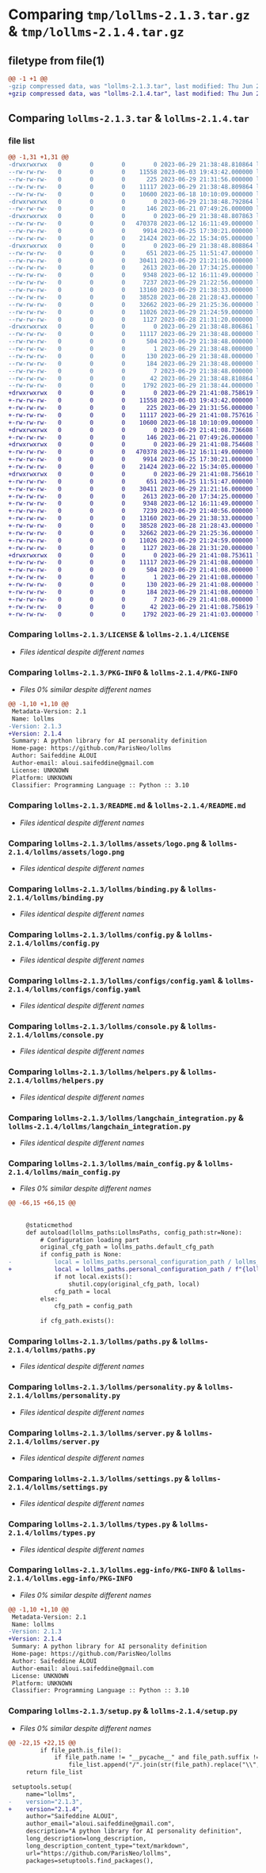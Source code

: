# Comparing `tmp/lollms-2.1.3.tar.gz` & `tmp/lollms-2.1.4.tar.gz`

## filetype from file(1)

```diff
@@ -1 +1 @@
-gzip compressed data, was "lollms-2.1.3.tar", last modified: Thu Jun 29 21:38:48 2023, max compression
+gzip compressed data, was "lollms-2.1.4.tar", last modified: Thu Jun 29 21:41:08 2023, max compression
```

## Comparing `lollms-2.1.3.tar` & `lollms-2.1.4.tar`

### file list

```diff
@@ -1,31 +1,31 @@
-drwxrwxrwx   0        0        0        0 2023-06-29 21:38:48.810864 lollms-2.1.3/
--rw-rw-rw-   0        0        0    11558 2023-06-03 19:43:42.000000 lollms-2.1.3/LICENSE
--rw-rw-rw-   0        0        0      225 2023-06-29 21:31:56.000000 lollms-2.1.3/MANIFEST.in
--rw-rw-rw-   0        0        0    11117 2023-06-29 21:38:48.809864 lollms-2.1.3/PKG-INFO
--rw-rw-rw-   0        0        0    10600 2023-06-18 10:10:09.000000 lollms-2.1.3/README.md
-drwxrwxrwx   0        0        0        0 2023-06-29 21:38:48.792864 lollms-2.1.3/lollms/
--rw-rw-rw-   0        0        0      146 2023-06-21 07:49:26.000000 lollms-2.1.3/lollms/__init__.py
-drwxrwxrwx   0        0        0        0 2023-06-29 21:38:48.807863 lollms-2.1.3/lollms/assets/
--rw-rw-rw-   0        0        0   470378 2023-06-12 16:11:49.000000 lollms-2.1.3/lollms/assets/logo.png
--rw-rw-rw-   0        0        0     9914 2023-06-25 17:30:21.000000 lollms-2.1.3/lollms/binding.py
--rw-rw-rw-   0        0        0    21424 2023-06-22 15:34:05.000000 lollms-2.1.3/lollms/config.py
-drwxrwxrwx   0        0        0        0 2023-06-29 21:38:48.808864 lollms-2.1.3/lollms/configs/
--rw-rw-rw-   0        0        0      651 2023-06-25 11:51:47.000000 lollms-2.1.3/lollms/configs/config.yaml
--rw-rw-rw-   0        0        0    30411 2023-06-29 21:21:16.000000 lollms-2.1.3/lollms/console.py
--rw-rw-rw-   0        0        0     2613 2023-06-20 17:34:25.000000 lollms-2.1.3/lollms/helpers.py
--rw-rw-rw-   0        0        0     9348 2023-06-12 16:11:49.000000 lollms-2.1.3/lollms/langchain_integration.py
--rw-rw-rw-   0        0        0     7237 2023-06-29 21:22:56.000000 lollms-2.1.3/lollms/main_config.py
--rw-rw-rw-   0        0        0    13160 2023-06-29 21:38:33.000000 lollms-2.1.3/lollms/paths.py
--rw-rw-rw-   0        0        0    38528 2023-06-28 21:28:43.000000 lollms-2.1.3/lollms/personality.py
--rw-rw-rw-   0        0        0    32662 2023-06-29 21:25:36.000000 lollms-2.1.3/lollms/server.py
--rw-rw-rw-   0        0        0    11026 2023-06-29 21:24:59.000000 lollms-2.1.3/lollms/settings.py
--rw-rw-rw-   0        0        0     1127 2023-06-28 21:31:20.000000 lollms-2.1.3/lollms/types.py
-drwxrwxrwx   0        0        0        0 2023-06-29 21:38:48.806861 lollms-2.1.3/lollms.egg-info/
--rw-rw-rw-   0        0        0    11117 2023-06-29 21:38:48.000000 lollms-2.1.3/lollms.egg-info/PKG-INFO
--rw-rw-rw-   0        0        0      504 2023-06-29 21:38:48.000000 lollms-2.1.3/lollms.egg-info/SOURCES.txt
--rw-rw-rw-   0        0        0        1 2023-06-29 21:38:48.000000 lollms-2.1.3/lollms.egg-info/dependency_links.txt
--rw-rw-rw-   0        0        0      130 2023-06-29 21:38:48.000000 lollms-2.1.3/lollms.egg-info/entry_points.txt
--rw-rw-rw-   0        0        0      184 2023-06-29 21:38:48.000000 lollms-2.1.3/lollms.egg-info/requires.txt
--rw-rw-rw-   0        0        0        7 2023-06-29 21:38:48.000000 lollms-2.1.3/lollms.egg-info/top_level.txt
--rw-rw-rw-   0        0        0       42 2023-06-29 21:38:48.810864 lollms-2.1.3/setup.cfg
--rw-rw-rw-   0        0        0     1792 2023-06-29 21:38:44.000000 lollms-2.1.3/setup.py
+drwxrwxrwx   0        0        0        0 2023-06-29 21:41:08.758619 lollms-2.1.4/
+-rw-rw-rw-   0        0        0    11558 2023-06-03 19:43:42.000000 lollms-2.1.4/LICENSE
+-rw-rw-rw-   0        0        0      225 2023-06-29 21:31:56.000000 lollms-2.1.4/MANIFEST.in
+-rw-rw-rw-   0        0        0    11117 2023-06-29 21:41:08.757616 lollms-2.1.4/PKG-INFO
+-rw-rw-rw-   0        0        0    10600 2023-06-18 10:10:09.000000 lollms-2.1.4/README.md
+drwxrwxrwx   0        0        0        0 2023-06-29 21:41:08.736608 lollms-2.1.4/lollms/
+-rw-rw-rw-   0        0        0      146 2023-06-21 07:49:26.000000 lollms-2.1.4/lollms/__init__.py
+drwxrwxrwx   0        0        0        0 2023-06-29 21:41:08.754608 lollms-2.1.4/lollms/assets/
+-rw-rw-rw-   0        0        0   470378 2023-06-12 16:11:49.000000 lollms-2.1.4/lollms/assets/logo.png
+-rw-rw-rw-   0        0        0     9914 2023-06-25 17:30:21.000000 lollms-2.1.4/lollms/binding.py
+-rw-rw-rw-   0        0        0    21424 2023-06-22 15:34:05.000000 lollms-2.1.4/lollms/config.py
+drwxrwxrwx   0        0        0        0 2023-06-29 21:41:08.756610 lollms-2.1.4/lollms/configs/
+-rw-rw-rw-   0        0        0      651 2023-06-25 11:51:47.000000 lollms-2.1.4/lollms/configs/config.yaml
+-rw-rw-rw-   0        0        0    30411 2023-06-29 21:21:16.000000 lollms-2.1.4/lollms/console.py
+-rw-rw-rw-   0        0        0     2613 2023-06-20 17:34:25.000000 lollms-2.1.4/lollms/helpers.py
+-rw-rw-rw-   0        0        0     9348 2023-06-12 16:11:49.000000 lollms-2.1.4/lollms/langchain_integration.py
+-rw-rw-rw-   0        0        0     7239 2023-06-29 21:40:56.000000 lollms-2.1.4/lollms/main_config.py
+-rw-rw-rw-   0        0        0    13160 2023-06-29 21:38:33.000000 lollms-2.1.4/lollms/paths.py
+-rw-rw-rw-   0        0        0    38528 2023-06-28 21:28:43.000000 lollms-2.1.4/lollms/personality.py
+-rw-rw-rw-   0        0        0    32662 2023-06-29 21:25:36.000000 lollms-2.1.4/lollms/server.py
+-rw-rw-rw-   0        0        0    11026 2023-06-29 21:24:59.000000 lollms-2.1.4/lollms/settings.py
+-rw-rw-rw-   0        0        0     1127 2023-06-28 21:31:20.000000 lollms-2.1.4/lollms/types.py
+drwxrwxrwx   0        0        0        0 2023-06-29 21:41:08.753611 lollms-2.1.4/lollms.egg-info/
+-rw-rw-rw-   0        0        0    11117 2023-06-29 21:41:08.000000 lollms-2.1.4/lollms.egg-info/PKG-INFO
+-rw-rw-rw-   0        0        0      504 2023-06-29 21:41:08.000000 lollms-2.1.4/lollms.egg-info/SOURCES.txt
+-rw-rw-rw-   0        0        0        1 2023-06-29 21:41:08.000000 lollms-2.1.4/lollms.egg-info/dependency_links.txt
+-rw-rw-rw-   0        0        0      130 2023-06-29 21:41:08.000000 lollms-2.1.4/lollms.egg-info/entry_points.txt
+-rw-rw-rw-   0        0        0      184 2023-06-29 21:41:08.000000 lollms-2.1.4/lollms.egg-info/requires.txt
+-rw-rw-rw-   0        0        0        7 2023-06-29 21:41:08.000000 lollms-2.1.4/lollms.egg-info/top_level.txt
+-rw-rw-rw-   0        0        0       42 2023-06-29 21:41:08.758619 lollms-2.1.4/setup.cfg
+-rw-rw-rw-   0        0        0     1792 2023-06-29 21:41:03.000000 lollms-2.1.4/setup.py
```

### Comparing `lollms-2.1.3/LICENSE` & `lollms-2.1.4/LICENSE`

 * *Files identical despite different names*

### Comparing `lollms-2.1.3/PKG-INFO` & `lollms-2.1.4/PKG-INFO`

 * *Files 0% similar despite different names*

```diff
@@ -1,10 +1,10 @@
 Metadata-Version: 2.1
 Name: lollms
-Version: 2.1.3
+Version: 2.1.4
 Summary: A python library for AI personality definition
 Home-page: https://github.com/ParisNeo/lollms
 Author: Saifeddine ALOUI
 Author-email: aloui.saifeddine@gmail.com
 License: UNKNOWN
 Platform: UNKNOWN
 Classifier: Programming Language :: Python :: 3.10
```

### Comparing `lollms-2.1.3/README.md` & `lollms-2.1.4/README.md`

 * *Files identical despite different names*

### Comparing `lollms-2.1.3/lollms/assets/logo.png` & `lollms-2.1.4/lollms/assets/logo.png`

 * *Files identical despite different names*

### Comparing `lollms-2.1.3/lollms/binding.py` & `lollms-2.1.4/lollms/binding.py`

 * *Files identical despite different names*

### Comparing `lollms-2.1.3/lollms/config.py` & `lollms-2.1.4/lollms/config.py`

 * *Files identical despite different names*

### Comparing `lollms-2.1.3/lollms/configs/config.yaml` & `lollms-2.1.4/lollms/configs/config.yaml`

 * *Files identical despite different names*

### Comparing `lollms-2.1.3/lollms/console.py` & `lollms-2.1.4/lollms/console.py`

 * *Files identical despite different names*

### Comparing `lollms-2.1.3/lollms/helpers.py` & `lollms-2.1.4/lollms/helpers.py`

 * *Files identical despite different names*

### Comparing `lollms-2.1.3/lollms/langchain_integration.py` & `lollms-2.1.4/lollms/langchain_integration.py`

 * *Files identical despite different names*

### Comparing `lollms-2.1.3/lollms/main_config.py` & `lollms-2.1.4/lollms/main_config.py`

 * *Files 0% similar despite different names*

```diff
@@ -66,15 +66,15 @@
         
 
     @staticmethod
     def autoload(lollms_paths:LollmsPaths, config_path:str=None):
         # Configuration loading part
         original_cfg_path = lollms_paths.default_cfg_path
         if config_path is None:
-            local = lollms_paths.personal_configuration_path / lollms_paths.tool_prefix+"local_config.yaml"
+            local = lollms_paths.personal_configuration_path / f"{lollms_paths.tool_prefix}local_config.yaml"
             if not local.exists():
                 shutil.copy(original_cfg_path, local)
             cfg_path = local
         else:
             cfg_path = config_path
 
         if cfg_path.exists():
```

### Comparing `lollms-2.1.3/lollms/paths.py` & `lollms-2.1.4/lollms/paths.py`

 * *Files identical despite different names*

### Comparing `lollms-2.1.3/lollms/personality.py` & `lollms-2.1.4/lollms/personality.py`

 * *Files identical despite different names*

### Comparing `lollms-2.1.3/lollms/server.py` & `lollms-2.1.4/lollms/server.py`

 * *Files identical despite different names*

### Comparing `lollms-2.1.3/lollms/settings.py` & `lollms-2.1.4/lollms/settings.py`

 * *Files identical despite different names*

### Comparing `lollms-2.1.3/lollms/types.py` & `lollms-2.1.4/lollms/types.py`

 * *Files identical despite different names*

### Comparing `lollms-2.1.3/lollms.egg-info/PKG-INFO` & `lollms-2.1.4/lollms.egg-info/PKG-INFO`

 * *Files 0% similar despite different names*

```diff
@@ -1,10 +1,10 @@
 Metadata-Version: 2.1
 Name: lollms
-Version: 2.1.3
+Version: 2.1.4
 Summary: A python library for AI personality definition
 Home-page: https://github.com/ParisNeo/lollms
 Author: Saifeddine ALOUI
 Author-email: aloui.saifeddine@gmail.com
 License: UNKNOWN
 Platform: UNKNOWN
 Classifier: Programming Language :: Python :: 3.10
```

### Comparing `lollms-2.1.3/setup.py` & `lollms-2.1.4/setup.py`

 * *Files 0% similar despite different names*

```diff
@@ -22,15 +22,15 @@
         if file_path.is_file():
             if file_path.name != "__pycache__" and file_path.suffix !=".pyc" and  file_path.name!="local_config.yaml" and file_path.name!=".installed" and file_path.name!=".git" and file_path.name!=".gitignore":
                 file_list.append("/".join(str(file_path).replace("\\","/").split("/")[1:]))
     return file_list
 
 setuptools.setup(
     name="lollms",
-    version="2.1.3",
+    version="2.1.4",
     author="Saifeddine ALOUI",
     author_email="aloui.saifeddine@gmail.com",
     description="A python library for AI personality definition",
     long_description=long_description,
     long_description_content_type="text/markdown",
     url="https://github.com/ParisNeo/lollms",
     packages=setuptools.find_packages(),
```

